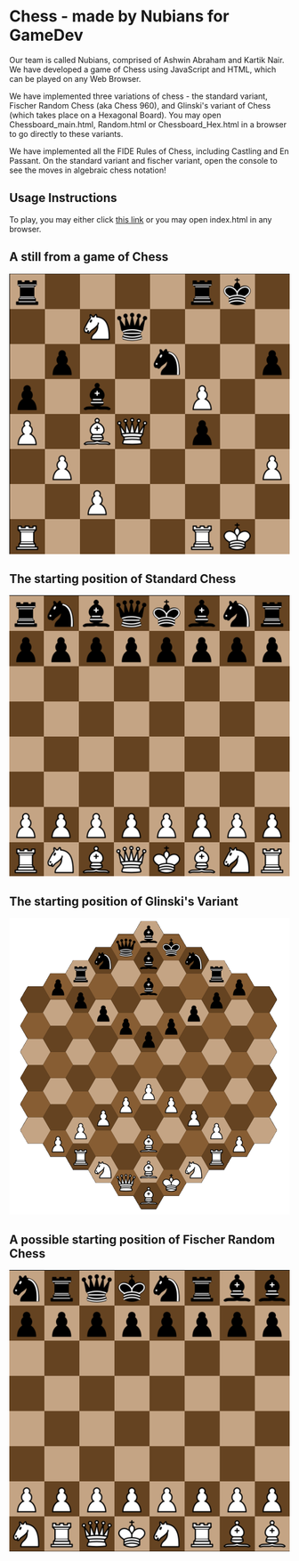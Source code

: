 # Chess - made by Nubians for GameDev

Our team is called Nubians, comprised of Ashwin Abraham and Kartik Nair.
We have developed a game of Chess using JavaScript and HTML, which can be played on any Web Browser.

We have implemented three variations of chess - the standard variant, Fischer Random Chess (aka Chess 960), and Glinski's variant of Chess (which takes place on a Hexagonal Board). You may open Chessboard_main.html, Random.html or Chessboard_Hex.html in a browser to go directly to these variants.

We have implemented all the FIDE Rules of Chess, including Castling and En Passant.
On the standard variant and fischer variant, open the console to see the moves in algebraic chess notation!

## Usage Instructions
To play, you may either click [this link](https://k-rt-k.github.io/GameDev/index.html) or you may open index.html in any browser.


## A still from a game of Chess
![image description](readme1.png)

## The starting position of Standard Chess
![image description](readme2.png)

## The starting position of Glinski's Variant
![image description](readme4.png)

## A possible starting position of Fischer Random Chess
![image description](readme3.png)